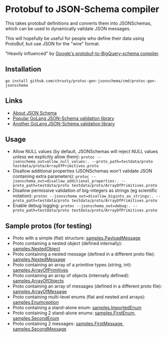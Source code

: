 Protobuf to JSON-Schema compiler
================================
This takes protobuf definitions and converts them into JSONSchemas, which can be used to dynamically validate JSON messages.

This will hopefully be useful for people who define their data using ProtoBuf, but use JSON for the "wire" format.

"Heavily influenced" by [Google's protobuf-to-BigQuery-schema compiler](https://github.com/GoogleCloudPlatform/protoc-gen-bq-schema).


Installation
------------
`go install github.com/chrusty/protoc-gen-jsonschema/cmd/protoc-gen-jsonschema`

Links
-----
* [About JSON Schema](http://json-schema.org/)
* [Popular GoLang JSON-Schema validation library](https://github.com/xeipuuv/gojsonschema)
* [Another GoLang JSON-Schema validation library](https://github.com/lestrrat/go-jsschema)


Usage
-----
* Allow NULL values (by default, JSONSchemas will reject NULL values unless we explicitly allow them):
    `protoc --jsonschema_out=allow_null_values:. --proto_path=testdata/proto testdata/proto/ArrayOfPrimitives.proto`
* Disallow additional properties (JSONSchemas won't validate JSON containing extra parameters):
    `protoc --jsonschema_out=disallow_additional_properties:. --proto_path=testdata/proto testdata/proto/ArrayOfPrimitives.proto`
* Disallow permissive validation of big-integers as strings (eg scientific notation):
    `protoc --jsonschema_out=disallow_bigints_as_strings:. --proto_path=testdata/proto testdata/proto/ArrayOfPrimitives.proto`
* Enable debug logging:
    `protoc --jsonschema_out=debug:. --proto_path=testdata/proto testdata/proto/ArrayOfPrimitives.proto`


Sample protos (for testing)
---------------------------
* Proto with a simple (flat) structure: [samples.PayloadMessage](testdata/proto/PayloadMessage.proto)
* Proto containing a nested object (defined internally): [samples.NestedObject](testdata/proto/NestedObject.proto)
* Proto containing a nested message (defined in a different proto file): [samples.NestedMessage](testdata/proto/NestedMessage.proto)
* Proto containing an array of a primitive types (string, int): [samples.ArrayOfPrimitives](testdata/proto/ArrayOfPrimitives.proto)
* Proto containing an array of objects (internally defined): [samples.ArrayOfObjects](testdata/proto/ArrayOfObjects.proto)
* Proto containing an array of messages (defined in a different proto file): [samples.ArrayOfMessage](testdata/proto/ArrayOfMessage.proto)
* Proto containing multi-level enums (flat and nested and arrays): [samples.Enumception](testdata/proto/Enumception.proto)
* Proto containing a stand-alone enum: [samples.ImportedEnum](testdata/proto/ImportedEnum.proto)
* Proto containing 2 stand-alone enums: [samples.FirstEnum, samples.SecondEnum](testdata/proto/SeveralEnums.proto)
* Proto containing 2 messages: [samples.FirstMessage, samples.SecondMessage](testdata/proto/SeveralMessages.proto)
